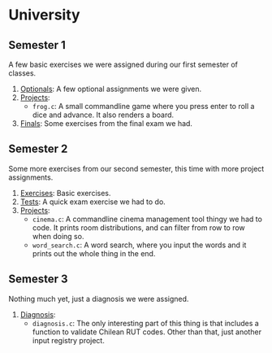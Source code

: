 # University
## Semester 1

A few basic exercises we were assigned during our first semester of classes.
  
  1. [Optionals](https://github.com/BGMP/University/tree/master/semester1/optionals): A few optional assignments we were given.
  2. [Projects](https://github.com/BGMP/University/tree/master/semester1/projects):
      * `frog.c`: A small commandline game where you press enter to roll a dice and advance. It also renders a board.
  3. [Finals](https://github.com/BGMP/University/tree/master/semester1/finals): Some exercises from the final exam we had.
  
## Semester 2

Some more exercises from our second semester, this time with more project assignments.

  1. [Exercises](https://github.com/BGMP/University/tree/master/semester2/exercises): Basic exercises.
  2. [Tests](https://github.com/BGMP/University/tree/master/semester2/tests): A quick exam exercise we had to do.
  3. [Projects](https://github.com/BGMP/University/tree/master/semester2/projects):
       * `cinema.c`: A commandline cinema management tool thingy we had to code. It prints room distributions, and
       can filter from row to row when doing so.
       * `word_search.c`: A word search, where you input the words and it prints out the whole thing in the end.
  
## Semester 3

Nothing much yet, just a diagnosis we were assigned.
    
   1. [Diagnosis](https://github.com/BGMP/University/tree/master/semester3/diagnosis):
       * `diagnosis.c`: The only interesting part of this thing is that includes a function to validate Chilean RUT codes.
       Other than that, just another input registry project.
